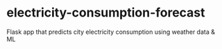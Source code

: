 # electricity-consumption-forecast
Flask app that predicts city electricity consumption using weather data &amp; ML
